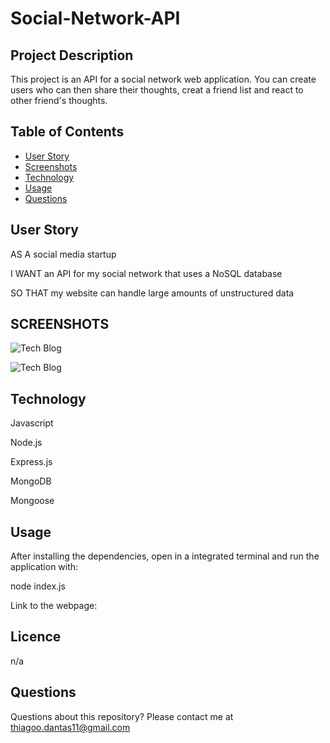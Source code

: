 # Social-Network-API

## Project Description

This project is an API for a social network web application. You can create users who can then share their thoughts, creat a friend list and react to other friend's thoughts.

## Table of Contents

- [User Story](#user-story)
- [Screenshots](#screenshots)
- [Technology](#technology)
- [Usage](#usage)
- [Questions](#questions)

## User Story

AS A social media startup

I WANT an API for my social network that uses a NoSQL database

SO THAT my website can handle large amounts of unstructured data

## SCREENSHOTS

![Tech Blog]()

![Tech Blog]()

## Technology

Javascript

Node.js

Express.js

MongoDB

Mongoose

## Usage

After installing the dependencies, open in a integrated terminal and run the application with:

node index.js

Link to the webpage: 

## Licence

n/a

## Questions

Questions about this repository? Please contact me at thiagoo.dantas11@gmail.com
